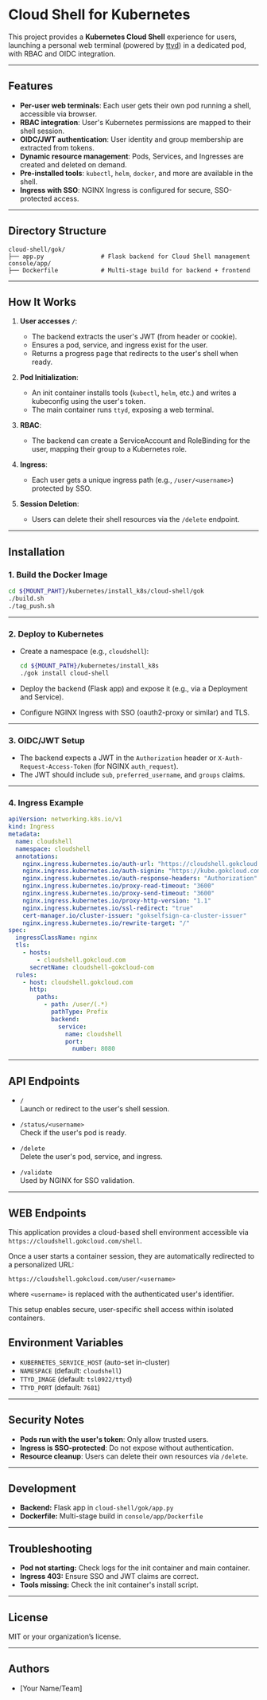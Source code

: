 # Cloud Shell for Kubernetes

This project provides a **Kubernetes Cloud Shell** experience for users, launching a personal web terminal (powered by [ttyd](https://github.com/tsl0922/ttyd)) in a dedicated pod, with RBAC and OIDC integration.

---

## Features

- **Per-user web terminals**: Each user gets their own pod running a shell, accessible via browser.
- **RBAC integration**: User's Kubernetes permissions are mapped to their shell session.
- **OIDC/JWT authentication**: User identity and group membership are extracted from tokens.
- **Dynamic resource management**: Pods, Services, and Ingresses are created and deleted on demand.
- **Pre-installed tools**: `kubectl`, `helm`, `docker`, and more are available in the shell.
- **Ingress with SSO**: NGINX Ingress is configured for secure, SSO-protected access.

---

## Directory Structure

```
cloud-shell/gok/
├── app.py                # Flask backend for Cloud Shell management
console/app/
├── Dockerfile            # Multi-stage build for backend + frontend
```

---

## How It Works

1. **User accesses `/`**:  
   - The backend extracts the user's JWT (from header or cookie).
   - Ensures a pod, service, and ingress exist for the user.
   - Returns a progress page that redirects to the user's shell when ready.

2. **Pod Initialization**:  
   - An init container installs tools (`kubectl`, `helm`, etc.) and writes a kubeconfig using the user's token.
   - The main container runs `ttyd`, exposing a web terminal.

3. **RBAC**:  
   - The backend can create a ServiceAccount and RoleBinding for the user, mapping their group to a Kubernetes role.

4. **Ingress**:  
   - Each user gets a unique ingress path (e.g., `/user/<username>`) protected by SSO.

5. **Session Deletion**:  
   - Users can delete their shell resources via the `/delete` endpoint.

---

## Installation

### 1. **Build the Docker Image**

```sh
cd ${MOUNT_PAHT}/kubernetes/install_k8s/cloud-shell/gok
./build.sh
./tag_push.sh
```
---

### 2. **Deploy to Kubernetes**

- Create a namespace (e.g., `cloudshell`):

  ```sh
  cd ${MOUNT_PATH}/kubernetes/install_k8s
  ./gok install cloud-shell
  ```

- Deploy the backend (Flask app) and expose it (e.g., via a Deployment and Service).

- Configure NGINX Ingress with SSO (oauth2-proxy or similar) and TLS.

---

### 3. **OIDC/JWT Setup**

- The backend expects a JWT in the `Authorization` header or `X-Auth-Request-Access-Token` (for NGINX `auth_request`).
- The JWT should include `sub`, `preferred_username`, and `groups` claims.

---

### 4. **Ingress Example**

```yaml
apiVersion: networking.k8s.io/v1
kind: Ingress
metadata:
  name: cloudshell
  namespace: cloudshell
  annotations:
    nginx.ingress.kubernetes.io/auth-url: "https://cloudshell.gokcloud.com/shell/validate?uri=$request_uri"
    nginx.ingress.kubernetes.io/auth-signin: "https://kube.gokcloud.com/oauth2/start?rd=https://cloudshell.gokcloud.com/user/$user"
    nginx.ingress.kubernetes.io/auth-response-headers: "Authorization"
    nginx.ingress.kubernetes.io/proxy-read-timeout: "3600"
    nginx.ingress.kubernetes.io/proxy-send-timeout: "3600"
    nginx.ingress.kubernetes.io/proxy-http-version: "1.1"
    nginx.ingress.kubernetes.io/ssl-redirect: "true"
    cert-manager.io/cluster-issuer: "gokselfsign-ca-cluster-issuer"
    nginx.ingress.kubernetes.io/rewrite-target: "/"
spec:
  ingressClassName: nginx
  tls:
    - hosts:
        - cloudshell.gokcloud.com
      secretName: cloudshell-gokcloud-com
  rules:
    - host: cloudshell.gokcloud.com
      http:
        paths:
          - path: /user/(.*)
            pathType: Prefix
            backend:
              service:
                name: cloudshell
                port:
                  number: 8080
```

---

## API Endpoints

- `/`  
  Launch or redirect to the user's shell session.

- `/status/<username>`  
  Check if the user's pod is ready.

- `/delete`  
  Delete the user's pod, service, and ingress.

- `/validate`  
  Used by NGINX for SSO validation.

---

## WEB Endpoints

This application provides a cloud-based shell environment accessible via `https://cloudshell.gokcloud.com/shell`.

Once a user starts a container session, they are automatically redirected to a personalized URL:

`https://cloudshell.gokcloud.com/user/<username>`

where `<username>` is replaced with the authenticated user's identifier.

This setup enables secure, user-specific shell access within isolated containers.

## Environment Variables

- `KUBERNETES_SERVICE_HOST` (auto-set in-cluster)
- `NAMESPACE` (default: `cloudshell`)
- `TTYD_IMAGE` (default: `tsl0922/ttyd`)
- `TTYD_PORT` (default: `7681`)

---

## Security Notes

- **Pods run with the user's token**: Only allow trusted users.
- **Ingress is SSO-protected**: Do not expose without authentication.
- **Resource cleanup**: Users can delete their own resources via `/delete`.

---

## Development

- **Backend:** Flask app in `cloud-shell/gok/app.py`
- **Dockerfile:** Multi-stage build in `console/app/Dockerfile`

---

## Troubleshooting

- **Pod not starting:** Check logs for the init container and main container.
- **Ingress 403:** Ensure SSO and JWT claims are correct.
- **Tools missing:** Check the init container's install script.

---

## License

MIT or your organization’s license.

---

## Authors

- [Your Name/Team]